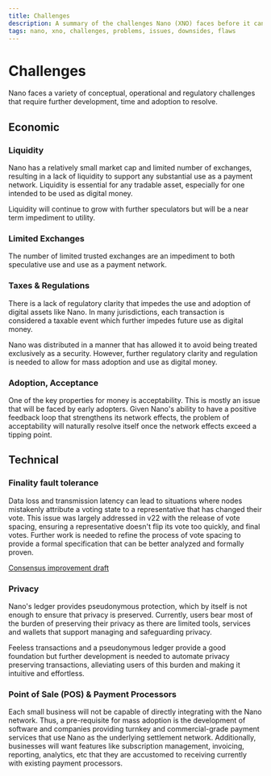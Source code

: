 ```yaml
---
title: Challenges
description: A summary of the challenges Nano (XNO) faces before it can be widely adopted and used
tags: nano, xno, challenges, problems, issues, downsides, flaws
---
```


# Challenges

Nano faces a variety of conceptual, operational and regulatory challenges that require further development, time and adoption to resolve.

## Economic

### Liquidity

Nano has a relatively small market cap and limited number of exchanges, resulting in a lack of liquidity to support any substantial use as a payment network. Liquidity is essential for any tradable asset, especially for one intended to be used as digital money.

Liquidity will continue to grow with further speculators but will be a near term impediment to utility.

### Limited Exchanges

The number of limited trusted exchanges are an impediment to both speculative use and use as a payment network.

### Taxes & Regulations

There is a lack of regulatory clarity that impedes the use and adoption of digital assets like Nano. In many jurisdictions, each transaction is considered a taxable event which further impedes future use as digital money.

Nano was distributed in a manner that has allowed it to avoid being treated exclusively as a security. However, further regulatory clarity and regulation is needed to allow for mass adoption and use as digital money.

### Adoption, Acceptance

One of the key properties for money is acceptability. This is mostly an issue that will be faced by early adopters. Given Nano's ability to have a positive feedback loop that strengthens its network effects, the problem of acceptability will naturally resolve itself once the network effects exceed a tipping point.

## Technical

### Finality fault tolerance

Data loss and transmission latency can lead to situations where nodes mistakenly attribute a voting state to a representative that has changed their vote. This issue was largely addressed in v22 with the release of vote spacing, ensuring a representative doesn't flip its vote too quickly, and final votes. Further work is needed to refine the process of vote spacing to provide a formal specification that can be better analyzed and formally proven.

<a href="https://forum.nano.org/t/consensus-improvement-draft/1522" target="_blank">Consensus improvement draft</a>

### Privacy

Nano's ledger provides pseudonymous protection, which by itself is not enough to ensure that privacy is preserved. Currently, users bear most of the burden of preserving their privacy as there are limited tools, services and wallets that support managing and safeguarding privacy.

Feeless transactions and a pseudonymous ledger provide a good foundation but further development is needed to automate privacy preserving transactions, alleviating users of this burden and making it intuitive and effortless.

### Point of Sale (POS) & Payment Processors

Each small business will not be capable of directly integrating with the Nano network. Thus, a pre-requisite for mass adoption is the development of software and companies providing turnkey and commercial-grade payment services that use Nano as the underlying settlement network. Additionally, businesses will want features like subscription management, invoicing, reporting, analytics, etc that they are accustomed to receiving currently with existing payment processors.
